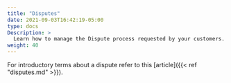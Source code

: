 ```yaml
---
title: "Disputes"
date: 2021-09-03T16:42:19-05:00
type: docs
Description: >
  Learn how to manage the Dispute process requested by your customers. This includes, see the disputes created, provide the evidence to resolve a dispute or refund the amount paid by the customer.
weight: 40
---
```


For introductory terms about a dispute refer to this [article]({{< ref "disputes.md" >}}).